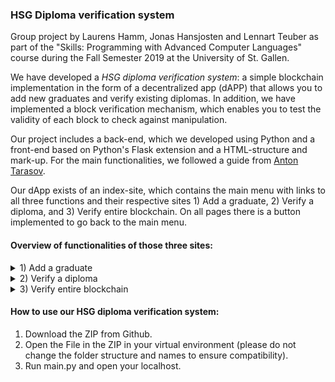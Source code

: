 ### HSG Diploma verification system

Group project by Laurens Hamm, Jonas Hansjosten and Lennart Teuber as part of the "Skills:  Programming with Advanced Computer Languages" course during the Fall Semester 2019 at the University of St. Gallen.

We have developed a *HSG diploma verification system*: a simple blockchain implementation in the form of a decentralized app (dAPP) that allows you to add new graduates and verify existing diplomas. In addition, we have implemented a block verification mechanism, which enables you to test the validity of each block to check against manipulation.

Our project includes a back-end, which we developed using Python and a front-end based on Python's Flask extension and a HTML-structure and mark-up. For the main functionalities, we followed a guide from [Anton Tarasov](https://u.today/how-to-build-a-blockchain-application-with-python). 

Our dApp exists of an index-site, which contains the main menu with links to all three functions and their respective sites 1) Add a graduate, 2) Verify a diploma, and 3) Verify entire blockchain. On all pages there is a button implemented to go back to the main menu.

#### Overview of functionalities of those three sites:

<details>
<summary>1) Add a graduate</summary>
  
This page has five input fields (University key, Graduate name, Date of birth, Study  programm, Date of graduation). The University key is 12345, which ensures that only HSG officials can add new graduates. The input fields can be filled by choosing values from the drop-down list, except for the field "Graduate name", which is unrestricted. If all fields are filled in correctly, a new block in the chain will be created by clicking on the button "Submitting Graduation". If the input is not correct, an error message will occur.
</details>

<details>
<summary>2) Verify a diploma</summary>
  
This page allows everyone to check, if the respective person actually has a HSG Diploma. Therefore, the same input fields must be filled compared to the "Add a graduate site". Only the "University key" is not needed. By clicking on "Check Diploma", all currently existing blocks will be checked for consistency of information.
</details>

<details>
<summary>3) Verify entire blockchain</summary>
  
This page enables users to check, whether any blocks were manipulated and therefore the blockchain is corrupted. It shows the status of all blocks. The status can be "genuine" (not manipulated) or "fake" (manipulated) or "unverifiable" in case it is the last block.
</details>


#### How to use our HSG diploma verification system:
1) Download the ZIP from Github.
2) Open the File in the ZIP in your virtual environment (please do not change the folder structure and names to ensure compatibility).
3) Run main.py and open your localhost.
